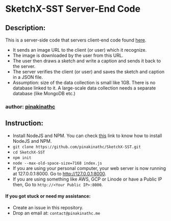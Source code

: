 # SketchX-SST Server-End Code

## Description:

This is a server-side code that servers client-end code found [here](https://github.com/pinakinathc/pinakinathc.github.io/blob/master/projects/_posts/sketchx-sst.html).

- It sends an image URL to the client (or user) which it recognize.
- The image is downloaded by the user from this URL.
- The user then draws a sketch and write a caption and sends it back to the server.
- The server verifies the client (or user) and saves the sketch and caption in a JSON file.
- Assumption: size of the data collection is small like 1GB. There is no database linked to it. A large-scale data collection needs a separate database (like MongoDB etc.)

### author: [pinakinathc](http://www.pinakinathc.me)

## Instruction:

- Install NodeJS and NPM. You can check [this](https://docs.npmjs.com/downloading-and-installing-node-js-and-npm) link to know how to install NodeJS and NPM.
- ```git clone https://github.com/pinakinathc/SketchX-SST.git```
- ```cd SketchX-SST```
- ```npm init```
- ```node --max-old-space-size=7168 index.js```
- If you are using your personal computer, your web server is now running at 127.0.0.1:8000. Go to <http://127.0.0.1:8000>.
- If you are using something like AWS, GCP or Linode or have a Public IP then, Go to ```http://<Your Public IP>:8000```.

#### If you got stuck or need my assistance:
- Create an issue in this repository.
- Drop an email at: ```contact@pinakinathc.me```

